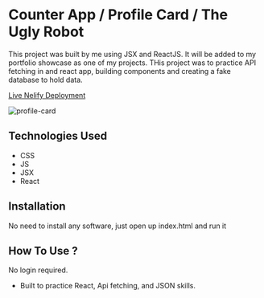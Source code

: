 # Counter App / Profile Card / The Ugly Robot


This project was built by me using JSX and ReactJS. It will be added to my portfolio showcase as one of my projects. THis project was to practice API fetching in and react app, building components and creating a fake database to hold data.

[Live Nelify Deployment](![profile-card](https://user-images.githubusercontent.com/78431899/190513007-ba58c03a-3298-40ac-acda-dccdc7d851ad.png))

![profile-card](https://user-images.githubusercontent.com/78431899/190513007-ba58c03a-3298-40ac-acda-dccdc7d851ad.png)

## Technologies Used

* CSS
* JS
* JSX
* React

## Installation
No need to install any software, just open up index.html and run it

## How To Use ?
No login required. 

- Built to practice React, Api fetching, and JSON skills.
